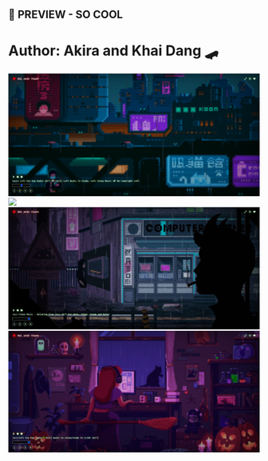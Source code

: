 ## 🧊 PREVIEW - SO COOL
# Author: Akira and Khai Dang 🛹

<img src="./bin/cover/cover1.png">
<img src="./bin/cover/cover2.png">
<img src="./bin/cover/cover3.png">
<img src="./bin/cover/cover4.png">